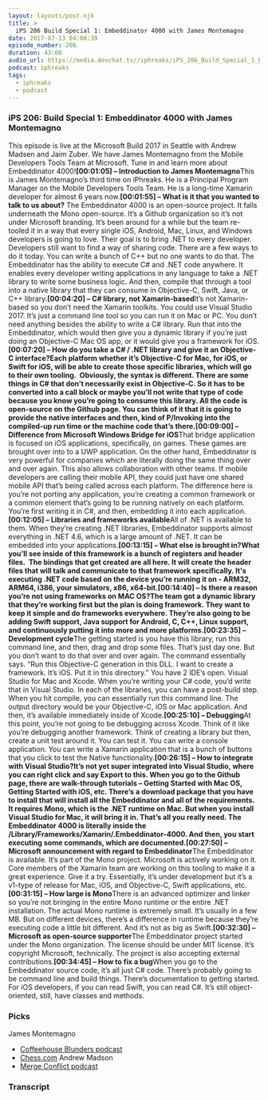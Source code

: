 ```yaml
---
layout: layouts/post.njk
title: >
  iPS 206 Build Special 1: Embeddinator 4000 with James Montemagno
date: 2017-07-13 04:00:39
episode_number: 206
duration: 43:08
audio_url: https://media.devchat.tv//iphreaks/iPS_206_Build_Special_1_Embeddinator_4000_with_James_Montemagno_mixdown.mp3
podcast: iphreaks
tags:
  - iphreaks
  - podcast
---
```


### **iPS 206: Build Special 1: Embeddinator 4000 with James Montemagno**

This episode is live at the Microsoft Build 2017 in Seattle with Andrew Madsen and Jaim Zuber. We have James Montemagno from the Mobile Developers Tools Team at Microsoft. Tune in and learn more about Embeddinator 4000!**[00:01:05] – Introduction to James Montemagno**This is James Montemagno’s third time on iPhreaks. He is a Principal Program Manager on the Mobile Developers Tools Team. He is a long-time Xamarin developer for almost 6 years now.**[00:01:55] – What is it that you wanted to talk to us about?** The Embeddinator 4000 is an open-source project. It falls underneath the Mono open-source. It’s a Github organization so it’s not under Microsoft branding. It’s been around for a while but the team re-tooled it in a way that every single iOS, Android, Mac, Linux, and Windows developers is going to love. Their goal is to bring .NET to every developer. Developers still want to find a way of sharing code. There are a few ways to do it today. You can write a bunch of C++ but no one wants to do that. The Embeddinator has the ability to execute C# and .NET code anywhere. It enables every developer writing applications in any language to take a .NET library to write some business logic. And then, compile that through a tool into a native library that they can consume in Objective-C, Swift, Java, or C++ library.**[00:04:20] – C# library, not Xamarin-based**It’s not Xamarin-based so you don’t need the Xamarin toolkits. You could use Visual Studio 2017. It’s just a command line tool so you can run it on Mac or PC. You don’t need anything besides the ability to write a C# library. Run that into the Embeddinator, which would then give you a dynamic library if you’re just doing an Objective-C Mac OS app, or it would give you a framework for iOS.**[00:07:20] – How do you take a C# / .NET library and give it an Objective-C interface?**Each platform whether it’s Objective-C for Mac, for iOS, or Swift for iOS, will be able to create those specific libraries, which will go to their own tooling.&nbsp; Obviously, the syntax is different. There are some things in C# that don’t necessarily exist in Objective-C. So it has to be converted into a call block or maybe you’ll not write that type of code because you know you’re going to consume this library. All the code is open-source on the Github page. You can think of it that it is going to provide the native interfaces and then, kind of P/Invoking into the compiled-up run time or the machine code that’s there.**[00:09:00] – Difference from Microsoft Windows Bridge for iOS**That bridge application is focused on iOS applications, specifically, on games. These games are brought over into to a UWP application. On the other hand, Embeddinator is very powerful for companies which are literally doing the same thing over and over again. This also allows collaboration with other teams. If mobile developers are calling their mobile API, they could just have one shared mobile API that’s being called across each platform. The difference here is you’re not porting any application, you’re creating a common framework or a common element that’s going to be running natively on each platform. You’re first writing it in C#, and then, embedding it into each application.**[00:12:05] – Libraries and frameworks available**All of .NET is available to them. When they’re creating .NET libraries, Embeddinator supports almost everything in .NET 4.6, which is a large amount of .NET. It can be embedded into your applications.**[00:13:15] – What else is brought in?**What you’ll see inside of this framework is a bunch of registers and header files.&nbsp; The bindings that get created are all here. It will create the header files that will talk and communicate to that framework specifically. It's executing .NET code based on the device you’re running it on - ARM32, ARM64, i386, your simulators, x86, x64-bit.**[00:14:40] – Is there a reason you’re not using frameworks on MAC OS?**The team got a dynamic library that they’re working first but the plan is doing framework. They want to keep it simple and do frameworks everywhere. They’re also going to be adding Swift support, Java support for Android, C, C++, Linux support, and continuously putting it into more and more platforms.**[00:23:35] – Development cycle**The getting started is you have this library, run this command line, and then, drag and drop some files. That’s just day one. But you don’t want to do that over and over again. The command essentially says. “Run this Objective-C generation in this DLL. I want to create a framework. It’s iOS. Put it in this directory.” You have 2 IDE’s open. Visual Studio for Mac and Xcode. When you’re writing your C# code, you’d write that in Visual Studio. In each of the libraries, you can have a post-build step. When you hit compile, you can essentially run this command line. The output directory would be your Objective-C, iOS or Mac application. And then, it’s available immediately inside of Xcode.**[00:25:10] – Debugging**At this point, you’re not going to be debugging across Xcode. Think of it like you’re debugging another framework. Think of creating a library but then, create a unit test around it. You can test it. You can write a console application. You can write a Xamarin application that is a bunch of buttons that you click to test the Native functionality.**[00:26:15] – How to integrate with Visual Studio?**It’s not yet super integrated into Visual Studio, where you can right click and say Export to this. When you go to the Github page, there are walk-through tutorials – Getting Started with Mac OS, Getting Started with iOS, etc. There’s a download package that you have to install that will install all the Embeddinator and all of the requirements. It requires Mono, which is the .NET runtime on Mac. But when you install Visual Studio for Mac, it will bring it in. That’s all you really need. The Embeddinator 4000 is literally inside the /Library/Frameworks/Xamarin/.Embeddinator-4000. And then, you start executing some commands, which are documented.**[00:27:50] – Microsoft announcement with regard to Embeddinator**The Embeddinator is available. It’s part of the Mono project. Microsoft is actively working on it. Core members of the Xamarin team are working on this tooling to make it a great experience. Give it a try. Essentially, it’s under development but it’s a v1-type of release for Mac, iOS, and Objective-C, Swift applications, etc.**[00:31:15] – How large is Mono**There is an advanced optimizer and linker so you’re not bringing in the entire Mono runtime or the entire .NET installation. The actual Mono runtime is extremely small. It’s usually in a few MB. But on different devices, there’s a difference in runtime because they’re executing code a little bit different. And it’s not as big as Swift.**[00:32:30] – Microsoft as open-source supporter**The Embeddinator project started under the Mono organization. The license should be under MIT license. It’s copyright Microsoft, technically. The project is also accepting external contributions.**[00:34:45] – How to fix a bug**When you go to the Embeddinator source code, it’s all just C# code. There’s probably going to be command line and build things. There’s documentation to getting started. For iOS developers, if you can read Swift, you can read C#. It’s still object-oriented, still, have classes and methods.

### **Picks**

James Montemagno

- [Coffeehouse Blunders podcast](http://www.blunders.fm/)
- [Chess.com](http://chess.com)
  Andrew Madson
- [Merge Conflict podcast](http://www.mergeconflict.fm/)

### Transcript
